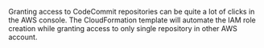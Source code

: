 Granting access to CodeCommit repositories can be quite a lot of clicks in the AWS console. The CloudFormation template will automate the IAM role creation while granting access to only single repository in other AWS account.
